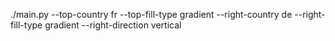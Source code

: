 ./main.py --top-country fr --top-fill-type gradient --right-country de --right-fill-type gradient --right-direction vertical
